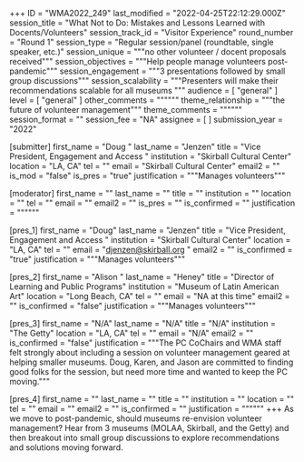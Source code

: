 +++
ID = "WMA2022_249"
last_modified = "2022-04-25T22:12:29.000Z"
session_title = "What Not to Do: Mistakes and Lessons Learned with Docents/Volunteers"
session_track_id = "Visitor Experience"
round_number = "Round 1"
session_type = "Regular session/panel (roundtable, single speaker, etc.)"
session_unique = """no other volunteer / docent proposals received"""
session_objectives = """Help people manage volunteers post-pandemic"""
session_engagement = """3 presentations followed by small group discussions"""
session_scalability = """Presenters will make their recommendations scalable for all museums
"""
audience = [ "general" ]
level = [ "general" ]
other_comments = """"""
theme_relationship = """the future of volunteer management"""
theme_comments = """"""
session_format = ""
session_fee = "NA"
assignee = [  ]
submission_year = "2022"

[submitter]
first_name = "Doug "
last_name = "Jenzen"
title = "Vice President, Engagement and Access "
institution = "Skirball Cultural Center"
location = "LA, CA"
tel = ""
email = "Skirball Cultural Center"
email2 = ""
is_mod = "false"
is_pres = "true"
justification = """Manages volunteers"""

[moderator]
first_name = ""
last_name = ""
title = ""
institution = ""
location = ""
tel = ""
email = ""
email2 = ""
is_pres = ""
is_confirmed = ""
justification = """"""

[pres_1]
first_name = "Doug"
last_name = "Jenzen"
title = "Vice President, Engagement and Access "
institution = "Skirball Cultural Center"
location = "LA, CA"
tel = ""
email = "djenzen@skirball.org "
email2 = ""
is_confirmed = "true"
justification = """Manages volunteers"""

[pres_2]
first_name = "Alison "
last_name = "Heney"
title = "Director of Learning and Public Programs"
institution = "Museum of Latin American Art"
location = "Long Beach, CA"
tel = ""
email = "NA at this time"
email2 = ""
is_confirmed = "false"
justification = """Manages volunteers"""

[pres_3]
first_name = "N/A"
last_name = "N/A"
title = "N/A"
institution = "The Getty"
location = "LA, CA"
tel = ""
email = "N/A"
email2 = ""
is_confirmed = "false"
justification = """The PC CoChairs and WMA staff felt strongly about including a session on volunteer management geared at helping smaller museums. Doug, Karen, and Jason are committed to finding good folks for the session, but need more time and wanted to keep the PC moving."""

[pres_4]
first_name = ""
last_name = ""
title = ""
institution = ""
location = ""
tel = ""
email = ""
email2 = ""
is_confirmed = ""
justification = """"""
+++
As we move to post-pandemic, should museums re-envision volunteer management? Hear from 3 museums (MOLAA, Skirball, and the Getty) and then breakout into small group discussions to explore recommendations and solutions moving forward. 
